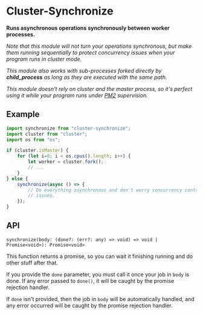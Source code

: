 # Cluster-Synchronize

**Runs asynchronous operations synchronously between worker processes.**

*Note that this module will not turn your operations synchronous, but make them*
*running sequentially to protect concurrency issues when your program runs in*
*cluster mode.*

*This module also works with sub-processes forked directly by **child_process***
*as long as they are executed with the same path.*

*This module doesn't rely on cluster and the master process, so it's perfect*
*using it while your program runs under [PM2](https://github.com) supervision.*

## Example

```javascript
import synchronize from "cluster-synchronize";
import cluster from "cluster";
import os from "os";

if (cluster.isMaster) {
    for (let i=0; i < os.cpus().length; i++) {
        let worker = cluster.fork();
        // ...
    }
} else {
    synchronize(async () => {
        // Do everything asynchronous and don't worry concurrency control
        // issues.
    });
}
```

## API

`synchronize(body: (done?: (err?: any) => void) => void | Promise<void>): Promise<void>`

This function returns a promise, so you can wait it finishing running and do 
other stuff after that.

If you provide the `done` parameter, you must call it once your job in `body` is
done. If any error passed to `done()`, it will be caught by the promise 
rejection handler.

If `done` isn't provided, then the job in `body` will be automatically handled, 
and any error occurred will be caught by the promise rejection handler.